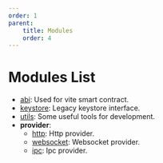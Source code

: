 ```yaml
---
order: 1
parent:
    title: Modules
    order: 4
---
```


# Modules List


* [abi](./abi.md): Used for vite smart contract.
* [keystore](./keystore.md): Legacy keystore interface.
* [utils](./utils.md): Some useful tools for development.
* **provider**:
    * [http](./http.md): Http provider.
    * [websocket](./websocket.md): Websocket provider.
    * [ipc](./ipc.md): Ipc provider.